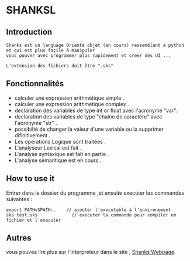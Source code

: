# SHANKSL

## Introduction
 
    Shanks est un language Orienté objet (en cours) ressemblant à python et qui est plus façile à manipuler
    vous pouver avec programmer plus rapidement et creer des UI ...

    L'extension des fichiers doit être ".sks"

## Fonctionnalités

- calculer une expression arithmétique simple .
- calculer une expression arithmétique complex .
- declaration des variables de type int or float avec l'acronyme "var".
- declaration des variables de type "chaine de caractère" avec l'acronyme "str" .
- possibilté de changer la valeur d'une variable ou la supprimer difinitivement .
- Les operations Logique sont traitées .
- L'analyseur Lexical est fait .
- L'analyse syntaxique est fait en partie .
- L'analyse sémantique est en cours .

## How to use it

Entrer dans le dossier du programme ,et ensuite executer les commandes suivantes :
```
export PATH=$PATH:.    // ajouter l'executable à l'environement
sks test.sks             // executer la commande pour compiler un fichier et l'executer
```
## Autres

vous pouvez lire plus sur l'interpreteur dans le site , [Shanks Webpage](https://bakibi.github.io/web).